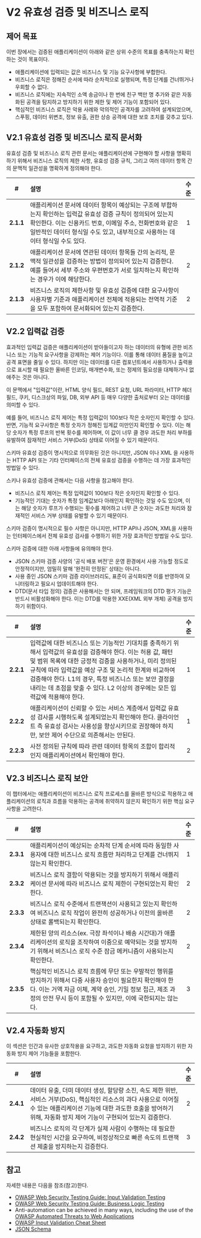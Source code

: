 # V2 유효성 검증 및 비즈니스 로직

## 제어 목표

이번 장에서는 검증된 애플리케이션이 아래와 같은 상위 수준의 목표를 충족하는지 확인하는 것이 목표이다.

* 애플리케이션에 입력되는 값은 비즈니스 및 기능 요구사항에 부합한다.
* 비즈니스 로직은 정해진 순서에 따라 순차적으로 실행되며, 특정 단계를 건너뛰거나 우회할 수 없다.
* 비즈니스 로직에는 지속적인 소액 송금이나 한 번에 친구 백만 명 추가와 같은 자동화된 공격을 탐지하고 방지하기 위한 제한 및 제어 기능이 포함되어 있다.
* 핵심적인 비즈니스 로직은 악용 사례와 악의적인 공격자를 고려하여 설계되었으며, 스푸핑, 데이터 위변조, 정보 유출, 권한 상승 공격에 대한 보호 조치를 갖추고 있다.

## V2.1 유효성 검증 및 비즈니스 로직 문서화

유효성 검증 및 비즈니스 로직 관련 문서는 애플리케이션에 구현해야 할 사항을 명확히 하기 위해서 비즈니스 로직의 제한 사항, 유효성 검증 규칙, 그리고 여러 데이터 항목 간의 문맥적 일관성을 명확하게 정의해야 한다.

| # | 설명 | 수준 |
| :---: | :--- | :---: |
| **2.1.1** | 애플리케이션 문서에 데이터 항목이 예상되는 구조에 부합하는지 확인하는 입력값 유효성 검증 규칙이 정의되어 있는지 확인한다. 이는 신용카드 번호, 이메일 주소, 전화번호와 같은 일반적인 데이터 형식일 수도 있고, 내부적으로 사용하는 데이터 형식일 수도 있다. | 1 |
| **2.1.2** | 애플리케이션 문서에 연관된 데이터 항목들 간의 논리적, 문맥적 일관성을 검증하는 방법이 정의되어 있는지 검증한다. 예를 들어서 세부 주소와 우편번호가 서로 일치하는지 확인하는 경우가 이에 해당한다. | 2 |
| **2.1.3** | 비즈니스 로직의 제한사항 및 유효성 검증에 대한 요구사항이 사용자별 기준과 애플리케이션 전체에 적용되는 전역적 기준을 모두 포함하여 문서화되어 있는지 검증한다. | 2 |

## V2.2 입력값 검증

효과적인 입력값 검증은 애플리케이션이 받아들이고자 하는 데이터의 유형에 관한 비즈니스 또는 기능적 요구사항을 강제하는 제어 기능이다. 이를 통해 데이터 품질을 높이고 공격 표면을 줄일 수 있다. 하지만 이는 데이터를 다른 컴포넌트에서 사용하거나 출력용으로 표시할 때 필요한 올바른 인코딩, 매개변수화, 또는 정제의 필요성을 대체하거나 없애주는 것은 아니다.

이 문맥에서 "입력값"이란, HTML 양식 필드, REST 요청, URL 파라미터, HTTP 헤더 필드, 쿠키, 디스크상의 파일, DB, 외부 API 등 매우 다양한 출처로부터 오는 데이터를 의미할 수 있다.

예를 들어, 비즈니스 로직 제어는 특정 입력값이 100보다 작은 숫자인지 확인할 수 있다. 반면, 기능적 요구사항은 특정 숫자가 정해진 임계값 미만인지 확인할 수 있다. 이는 해당 숫자가 특정 루프의 반복 횟수를 제어하며, 이 값이 너무 클 경우 과도한 처리 부하를 유발하여 잠재적인 서비스 거부(DoS) 상태로 이어질 수 있기 때문이다.

스키마 유효성 검증이 명시적으로 의무화된 것은 아니지만, JSON 이나 XML 을 사용하는 HTTP API 또는 기타 인터페이스의 전체 유효성 검증을 수행하는 데 가장 효과적인 방법일 수 있다.

스키나 유효성 검증에 관해서는 다음 사항을 참고해야 한다.

* 비즈니스 로직 제어는 특정 입력값이 100보다 작은 숫자인지 확인할 수 있다.
* 기능적인 기대는 숫자가 특정 임계값보다 아래인지 확인하는 것일 수도 있으며, 이는 해당 숫자가 루프가 수행되는 횟수를 제어하고 너무 큰 숫자는 과도한 처리와 잠재적인 서비스 거부 상태를 유발할 수 있기 때문이다.

스키마 검증이 명시적으로 필수 사항은 아니지만, HTTP API나 JSON, XML을 사용하는 인터페이스에서 전체 유효성 검사를 수행하기 위한 가장 효과적인 방법일 수도 있다.

스키마 검증에 대한 아래 사항들에 유의해야 한다.

* JSON 스키마 검증 사양의 '공식 배포 버전'은 운영 환경에서 사용 가능할 정도로 안정적이지만, 엄밀히 말해 '완전히 안정된' 상태는 아니다.
* 사용 중인 JSON 스키마 검증 라이브러리도, 표준이 공식화되면 이를 반영하여 모니터링하고 필요시 업데이트해야 한다.
* DTD(문서 타입 정의) 검증은 사용해서는 안 되며, 프레임워크의 DTD 평가 기능은 반드시 비활성화해야 한다. 이는 DTD를 악용한 XXE(XML 외부 개체) 공격을 방지하기 위함이다.

| # | 설명 | 수준 |
| :---: | :--- | :---: |
| **2.2.1** | 입력값에 대한 비즈니스 또는 기능적인 기대치를 충족하기 위해서 입력값의 유효성을 검증해야 한다. 이는 허용 값, 패턴 및 범위 목록에 대한 긍정적 검증을 사용하거나, 미리 정의된 규칙에 따라 입력값을 예상 구조 및 논리적 한계와 비교하여 검증해야 한다. L1의 경우, 특정 비즈니스 또는 보안 결정을 내리는 데 초점을 맞출 수 있다. L2 이상의 경우에는 모든 입력값에 적용해야 한다. | 1 |
| **2.2.2** | 애플리케이션이 신뢰할 수 있는 서비스 계층에서 입력값 유효성 검사를 시행하도록 설계되었는지 확인해야 한다. 클라이언트 측 유효성 검사는 사용성을 향상시키므로 권장해야 하지만, 보안 제어 수단으로 의존해서는 안된다. | 1 |
| **2.2.3** | 사전 정의된 규칙에 따라 관련 데이터 항목의 조합이 합리적인지 애플리케이션에서 확인해야 한다. | 2 |

## V2.3 비즈니스 로직 보안

이 챕터에서는 애플리케이션이 비즈니스 로직 프로세스를 올바른 방식으로 적용하고 애플리케이션의 로직과 흐름을 악용하는 공격에 취약하지 않은지 확인하기 위한 핵심 요구 사항을 고려한다.

| # | 설명 | 수준 |
| :---: | :--- | :---: |
| **2.3.1** | 애플리케이션이 예상되는 순차적 단계 순서에 따라 동일한 사용자에 대한 비즈니스 로직 흐름만 처리하고 단계를 건너뛰지 않는지 확인한다. | 1 |
| **2.3.2** | 비즈니스 로직 결함이 악용되는 것을 방지하기 위해서 애플리케이션 문서에 따라 비즈니스 로직 제한이 구현되었는지 확인한다. | 2 |
| **2.3.3** | 비즈니스 로직 수준에서 트랜잭션이 사용되고 있는지 확인하여 비즈니스 로직 작업이 완전히 성공하거나 이전의 올바른 상태로 롤백되는지 확인한다. | 2 |
| **2.3.4** | 제한된 양의 리소스(ex. 극장 좌석이나 배송 시간대)가 애플리케이션의 로직을 조작하여 이중으로 예약되는 것을 방지하기 위해서 비즈니스 로직 수준 잠금 메커니즘이 사용되는지 확인한다. | 2 |
| **2.3.5** | 핵심적인 비즈니스 로직 흐름에 무단 또는 우발적인 행위를 방지하기 위해서 다중 사용자 승인이 필요한지 확인해야 한다. 이는 거액 자금 이체, 계약 승인, 기밀 정보 접근, 제조 과정의 안전 무시 등이 포함될 수 있지만, 이에 국한되지는 않는다. | 3 |

## V2.4 자동화 방지

이 섹션은 인간과 유사한 상호작용을 요구하고, 과도한 자동화 요청을 방지하기 위한 자동화 방지 제어 기능들을 포함한다.

| # | 설명 | 수준 |
| :---: | :--- | :---: |
| **2.4.1** | 데이터 유출, 더미 데이터 생성, 할당량 소진, 속도 제한 위반, 서비스 거부(DoS), 핵심적인 리소스의 과다 사용으로 이어질 수 있는 애플리케이션 기능에 대한 과도한 호출을 방어하기 위해, 자동화 방지 제어 기능이 구현되어 있는지 검증한다. | 2 |
| **2.4.2** | 비즈니스 로직의 각 단계가 실제 사람이 수행하는 데 필요한 현실적인 시간을 요구하여, 비정상적으로 빠른 속도의 트랜잭션 제출을 방지하는지 검증한다. | 3 |

## 참고

자세한 내용은 다음을 참조(참고)한다.

* [OWASP Web Security Testing Guide: Input Validation Testing](https://owasp.org/www-project-web-security-testing-guide/v42/4-Web_Application_Security_Testing/07-Input_Validation_Testing/README.html)
* [OWASP Web Security Testing Guide: Business Logic Testing](https://owasp.org/www-project-web-security-testing-guide/v42/4-Web_Application_Security_Testing/10-Business_Logic_Testing/README)
* Anti-automation can be achieved in many ways, including the use of the [OWASP Automated Threats to Web Applications](https://owasp.org/www-project-automated-threats-to-web-applications/)
* [OWASP Input Validation Cheat Sheet](https://cheatsheetseries.owasp.org/cheatsheets/Input_Validation_Cheat_Sheet.html)
* [JSON Schema](https://json-schema.org/specification.html)
